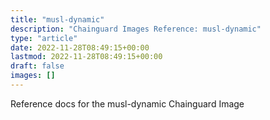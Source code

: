 ```yaml
---
title: "musl-dynamic"
description: "Chainguard Images Reference: musl-dynamic"
type: "article"
date: 2022-11-28T08:49:15+00:00
lastmod: 2022-11-28T08:49:15+00:00
draft: false
images: []
---
```


Reference docs for the musl-dynamic Chainguard Image
